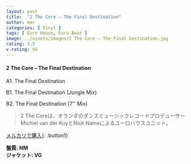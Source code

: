 ```yaml
---
layout: post
title:  "2 The Core – The Final Destination"
author: mmr
categories: [ Vinyl ]
tags: [ Euro House, Euro Beat ]
image: ../assets/images/2 The Core – The Final Destination.jpg
rating: 3.5
v-rating: VG
---
```


#### 2 The Core – The Final Destination

A1. The Final Destination

B1. The Final Destination (Jungle Mix)

B2. The Final Destination (7'' Mix)

> 2 The Coreは、オランダのダンスミュージックレコードプロデューサーMichiel van der KuyとNick Nameによるユーロハウスユニット。


[メルカリで購入](https://jp.mercari.com/item/m19666571789){: .button1}

<div class="mt-4 mb-4 d-flex align-items-center">
<strong class="mr-1">盤質: NM</strong>
</div>
<div class="mt-4 mb-4 d-flex align-items-center">
<strong class="mr-1">ジャケット: VG</strong>
</div>
